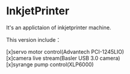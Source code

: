 # InkjetPrinter

It's an applictaion of inkjetprinter machine.

This version include：

[x]servo motor control(Advantech PCI-1245LIO)  
[x]camera live stream(Basler USB 3.0 camera)  
[x]syrange pump control(XLP6000)  

